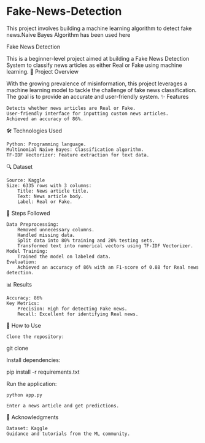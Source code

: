# Fake-News-Detection
This project involves building a machine learning algorithm to detect fake news.Naive Bayes Algorithm has been used here

Fake News Detection

This is a beginner-level project aimed at building a Fake News Detection System to classify news articles as either Real or Fake using machine learning.
🌟 Project Overview

With the growing prevalence of misinformation, this project leverages a machine learning model to tackle the challenge of fake news classification. The goal is to provide an accurate and user-friendly system.
✨ Features

    Detects whether news articles are Real or Fake.
    User-friendly interface for inputting custom news articles.
    Achieved an accuracy of 86%.

🛠️ Technologies Used

    Python: Programming language.
    Multinomial Naive Bayes: Classification algorithm.
    TF-IDF Vectorizer: Feature extraction for text data.

🔍 Dataset

    Source: Kaggle
    Size: 6335 rows with 3 columns:
        Title: News article title.
        Text: News article body.
        Label: Real or Fake.

📖 Steps Followed

    Data Preprocessing:
        Removed unnecessary columns.
        Handled missing data.
        Split data into 80% training and 20% testing sets.
        Transformed text into numerical vectors using TF-IDF Vectorizer.
    Model Training:
        Trained the model on labeled data.
    Evaluation:
        Achieved an accuracy of 86% with an F1-score of 0.88 for Real news detection.

📊 Results

    Accuracy: 86%
    Key Metrics:
        Precision: High for detecting Fake news.
        Recall: Excellent for identifying Real news.

🚀 How to Use

    Clone the repository:

git clone <repository-url>

Install dependencies:

pip install -r requirements.txt

Run the application:

    python app.py

    Enter a news article and get predictions.

🙌 Acknowledgments

    Dataset: Kaggle
    Guidance and tutorials from the ML community.

